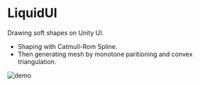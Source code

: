 # LiquidUI

Drawing soft shapes on Unity UI.

- Shaping with Catmull-Rom Spline.
- Then generating mesh by monotone paritioning and convex triangulation.

![demo](./demo.gif)
